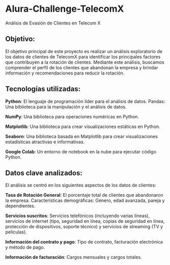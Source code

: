 # Alura-Challenge-TelecomX

Análisis de Evasión de Clientes en Telecom X

## Objetivo:

El objetivo principal de este proyecto es realizar un análisis exploratorio de los datos de clientes de TelecomX para identificar los principales factores que contribuyen a la rotación de clientes. Mediante este análisis, buscamos comprender el perfil de los clientes que abandonan la empresa y brindar información y recomendaciones para reducir la rotación.

## Tecnologías utilizadas:

**Python**: El lenguaje de programación líder para el análisis de datos.
Pandas: Una biblioteca para la manipulación y el análisis de datos.

**NumPy**: Una biblioteca para operaciones numéricas en Python.

**Matplotlib**: Una biblioteca para crear visualizaciones estáticas en Python.

**Seaborn**: Una biblioteca basada en Matplotlib para crear visualizaciones estadísticas atractivas e informativas.

**Google Colab**: Un entorno de notebook en la nube para ejecutar código Python.

## Datos clave analizados:

El análisis se centró en los siguientes aspectos de los datos de clientes:

**Tasa de Rotación General**: El porcentaje total de clientes que abandonaron la empresa. Características demográficas: Género, edad avanzada, pareja y dependientes.

**Servicios suscritos**: Servicios telefónicos (incluyendo varias líneas), servicios de internet (tipo, seguridad en línea, copias de seguridad en línea, protección de dispositivos, soporte técnico) y servicios de streaming (TV y películas).

**Información del contrato y pago**: Tipo de contrato, facturación electrónica y método de pago.

**Información de facturación**: Cargos mensuales y cargos totales.
